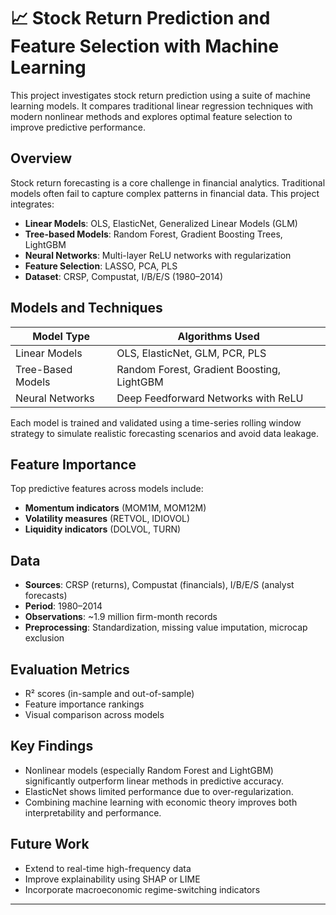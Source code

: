 # 📈 Stock Return Prediction and Feature Selection with Machine Learning

This project investigates stock return prediction using a suite of machine learning models. It compares traditional linear regression techniques with modern nonlinear methods and explores optimal feature selection to improve predictive performance.

## Overview

Stock return forecasting is a core challenge in financial analytics. Traditional models often fail to capture complex patterns in financial data. This project integrates:

- **Linear Models**: OLS, ElasticNet, Generalized Linear Models (GLM)
- **Tree-based Models**: Random Forest, Gradient Boosting Trees, LightGBM
- **Neural Networks**: Multi-layer ReLU networks with regularization
- **Feature Selection**: LASSO, PCA, PLS
- **Dataset**: CRSP, Compustat, I/B/E/S (1980–2014)

## Models and Techniques

| Model Type       | Algorithms Used                               |
|------------------|-----------------------------------------------|
| Linear Models     | OLS, ElasticNet, GLM, PCR, PLS                |
| Tree-Based Models | Random Forest, Gradient Boosting, LightGBM   |
| Neural Networks   | Deep Feedforward Networks with ReLU          |

Each model is trained and validated using a time-series rolling window strategy to simulate realistic forecasting scenarios and avoid data leakage.

## Feature Importance

Top predictive features across models include:
- **Momentum indicators** (MOM1M, MOM12M)
- **Volatility measures** (RETVOL, IDIOVOL)
- **Liquidity indicators** (DOLVOL, TURN)

## Data

- **Sources**: CRSP (returns), Compustat (financials), I/B/E/S (analyst forecasts)
- **Period**: 1980–2014
- **Observations**: ~1.9 million firm-month records
- **Preprocessing**: Standardization, missing value imputation, microcap exclusion

## Evaluation Metrics

- R² scores (in-sample and out-of-sample)
- Feature importance rankings
- Visual comparison across models

## Key Findings

- Nonlinear models (especially Random Forest and LightGBM) significantly outperform linear methods in predictive accuracy.
- ElasticNet shows limited performance due to over-regularization.
- Combining machine learning with economic theory improves both interpretability and performance.

## Future Work

- Extend to real-time high-frequency data
- Improve explainability using SHAP or LIME
- Incorporate macroeconomic regime-switching indicators

---


